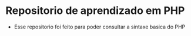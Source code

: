 # Repositorio de aprendizado em PHP
- Esse repositorio foi feito para poder consultar a sintaxe basica do PHP
